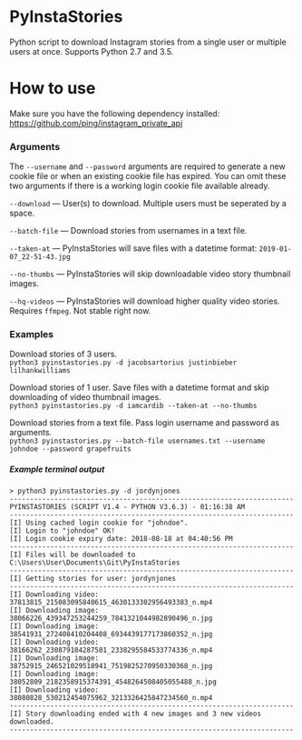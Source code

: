 # PyInstaStories
Python script to download Instagram stories from a single user or multiple users at once. Supports Python 2.7 and 3.5.


# How to use

Make sure you have the following dependency installed: https://github.com/ping/instagram_private_api


### Arguments

The `--username` and `--password` arguments are required to generate a new cookie file or when an existing cookie file has expired. You can omit these two arguments if there is a working login cookie file available already.

`--download` — User(s) to download. Multiple users must be seperated by a space.

`--batch-file` — Download stories from usernames in a text file.

`--taken-at` — PyInstaStories will save files with a datetime format: `2019-01-07_22-51-43.jpg`

`--no-thumbs` — PyInstaStories will skip downloadable video story thumbnail images.

`--hq-videos` — PyInstaStories will download higher quality video stories. Requires `ffmpeg`. Not stable right now.

### Examples

Download stories of 3 users.  
`python3 pyinstastories.py -d jacobsartorius justinbieber lilhankwilliams`

Download stories of 1 user. Save files with a datetime format and skip downloading of video thumbnail images.  
`python3 pyinstastories.py -d iamcardib --taken-at --no-thumbs`

Download stories from a text file. Pass login username and password as arguments.  
`python3 pyinstastories.py --batch-file usernames.txt --username johndoe --password grapefruits`

##### Example terminal output

```
> python3 pyinstastories.py -d jordynjones
----------------------------------------------------------------------
PYINSTASTORIES (SCRIPT V1.4 - PYTHON V3.6.3) - 01:16:38 AM
----------------------------------------------------------------------
[I] Using cached login cookie for "johndoe".
[I] Login to "johndoe" OK!
[I] Login cookie expiry date: 2018-08-18 at 04:40:56 PM
----------------------------------------------------------------------
[I] Files will be downloaded to C:\Users\User\Documents\Git\PyInstaStories
----------------------------------------------------------------------
[I] Getting stories for user: jordynjones
----------------------------------------------------------------------
[I] Downloading video: 37813815_215083095840615_4630133302956493383_n.mp4
[I] Downloading image: 38066226_439347253244259_7841321044982890496_n.jpg
[I] Downloading image: 38541931_272408410204408_6934439177173860352_n.jpg
[I] Downloading video: 38166262_230879184287581_2338295584533774336_n.mp4
[I] Downloading image: 38752915_246521029518941_7519825270950330368_n.jpg
[I] Downloading image: 38052809_2182358915374391_4548264508405055488_n.jpg
[I] Downloading video: 38080828_530212454075962_3213326425847234560_n.mp4
----------------------------------------------------------------------
[I] Story downloading ended with 4 new images and 3 new videos downloaded.
----------------------------------------------------------------------
```
